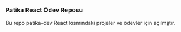 ### Patika React Ödev Reposu

Bu repo patika-dev React kısmındaki projeler ve ödevler için açılmştır.